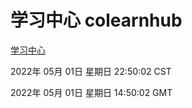 # 学习中心 colearnhub
[学习中心](http://59.174.25.66:56308/colearnhub/)

2022年 05月 01日 星期日 22:50:02 CST

2022年 05月 01日 星期日 14:50:02 GMT
